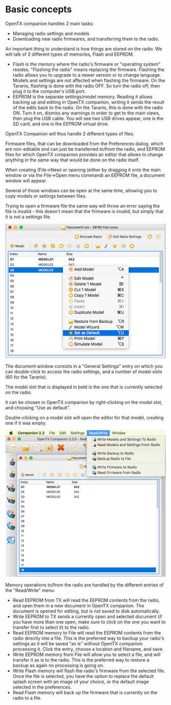 # Basic concepts

OpenTX companion handles 2 main tasks:

* Managing radio settings and models
* Downloading new radio firmwares, and transferring them to the radio.

An important thing to understand is how things are stored on the radio. We will talk of 2 different types of memories, Flash and EEPROM.

* Flash is the memory where the radio's firmware or "operating system" resides. "Flashing the radio" means replacing the firmware.   Flashing the radio allows you to upgrade to a newer version or to change language.  Models and settings are not affected when flashing the firmware.  On the Taranis, flashing is done with the radio OFF.  So turn the radio off, then plug it to the computer's USB port.
* EEPROM is the separate settings/model memory.  Reading it allows backing up and editing in OpenTX companion, writing it sends the result of the edits back to the radio.  On the Taranis, this is done with the radio ON. Turn it on, dismiss any warnings in order to get to the main views, then plug the USB cable. You will see two USB drives appear, one is the SD card, and one is the EEPROM virtual drive.

OpenTX Companion will thus handle 2 different types of files.

Firmware files, that can be downloaded from the Preferences dialog, which are non-editable and can just be transferred to/from the radio, and EEPROM files for which OpenTX companion provides an editor that allows to change anything in the same way that would be done on the radio itself.

When creating \(File-&gt;New\) or opening \(either by dragging it onto the main window or via the File-&gt;Open menu command\) an EEPROM file, a document window will appear.

Several of those windows can be open at the same time, allowing you to copy models or settings between files.

Trying to open a firmware file the same way will throw an error saying the file is invalid - this doesn't mean that the firmware is invalid, but simply that it is not a settings file.

![](/images/companion-models-list.png)

The document window consists in a "General Settings" entry on which you can double-click to access the radio settings, and a number of model slots \(60 for the Taranis\).

The model slot that is displayed in bold is the one that is currently selected on the radio.

It can be chosen in OpenTX companion by right-clicking on the model slot, and choosing "Use as default".

Double-clicking on a model slot will open the editor for that model, creating one if it was empty.

![](/images/companion-menu-read-write.png)

Memory operations to/from the radio are handled by the different entries of the "Read/Write" menu:

* Read EEPROM from TX will read the EEPROM contents from the radio, and open them in a new document in OpenTX companion. The document is opened for editing, but is not saved to disk automatically.
* Write EEPROM to TX sends a currently open and selected document \(if you have more than one open, make sure to click on the one you want to transfer first to select it\) to the radio.
* Read EEPROM memory to File will read the EEPROM contents from the radio directly into a file. This is the preferred way to backup your radio's settings as it will be saved "as is" without OpenTX companion processing it. Click the entry, choose a location and filename, and save.
* Write EEPROM memory from File will allow you to select a file, and will transfer it as is to the radio. This is the preferred way to restore a backup as again no processing is going on.
* Write Flash memory will flash the radio's firmware from the selected file. Once the file is selected, you have the option to replace the default splash screen with an image of your choice, or the default image selected in the preferences.
* Read Flash memory will back up the firmware that is currently on the radio to a file.



